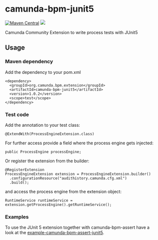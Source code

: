 # camunda-bpm-junit5

[![Maven Central](https://maven-badges.herokuapp.com/maven-central/org.camunda.bpm.extension/camunda-bpm-junit5/badge.svg)](https://maven-badges.herokuapp.com/maven-central/org.camunda.bpm.extension/camunda-bpm-junit5) [![](https://img.shields.io/badge/Community%20Extension-An%20open%20source%20community%20maintained%20project-FF4700)](https://github.com/camunda-community-hub/community)

Camunda Community Extension to write process tests with JUnit5

## Usage

### Maven dependency
Add the dependency to your pom.xml

    <dependency>
      <groupId>org.camunda.bpm.extension</groupId>
      <artifactId>camunda-bpm-junit5</artifactId>
      <version>1.0.2</version>
      <scope>test</scope>
    </dependency>

### Test code
Add the annotation to your test class:

    @ExtendWith(ProcessEngineExtension.class)
    
For further access provide a field where the process engine gets injected:

    public ProcessEngine processEngine; 
    
Or register the extension from the builder:

    @RegisterExtension
    ProcessEngineExtension extension = ProcessEngineExtension.builder()
      .configurationResource("audithistory.camunda.cfg.xml")
      .build();
    
and access the process engine from the extension object:

    RuntimeService runtimeService = extension.getProcessEngine().getRuntimeService(); 


### Examples
To use the JUnit 5 extension together with camunda-bpm-assert have a look at the [example-camunda-bpm-assert-junit5](examples/camunda-bpm-assert/README.md).



    
